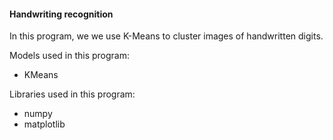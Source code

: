 #### Handwriting recognition

In this program, we we use K-Means to cluster images of handwritten digits.

Models used in this program:

- KMeans

Libraries used in this program:

- numpy
- matplotlib
